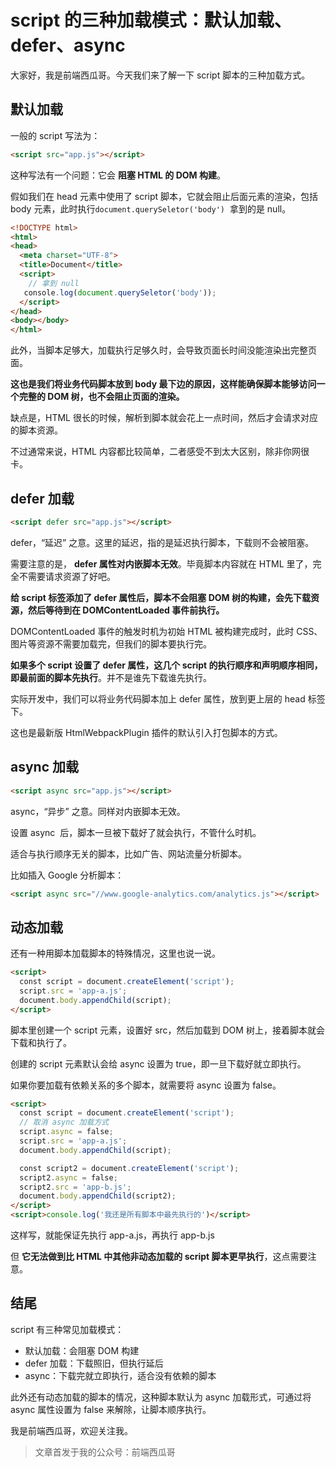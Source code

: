 # script 的三种加载模式：默认加载、defer、async

大家好，我是前端西瓜哥。今天我们来了解一下 script 脚本的三种加载方式。

## 默认加载

一般的 script 写法为：

```html
<script src="app.js"></script>
```

这种写法有一个问题：它会 **阻塞 HTML 的 DOM 构建**。

假如我们在 head 元素中使用了 script 脚本，它就会阻止后面元素的渲染，包括 body 元素，此时执行`document.querySeletor('body')`  拿到的是 null。

```html
<!DOCTYPE html>
<html>
<head>
  <meta charset="UTF-8">
  <title>Document</title>
  <script>
    // 拿到 null
   console.log(document.querySeletor('body'));
  </script>
</head>
<body></body>
</html>
```

此外，当脚本足够大，加载执行足够久时，会导致页面长时间没能渲染出完整页面。

**这也是我们将业务代码脚本放到 body 最下边的原因，这样能确保脚本能够访问一个完整的 DOM 树，也不会阻止页面的渲染。**

缺点是，HTML 很长的时候，解析到脚本就会花上一点时间，然后才会请求对应的脚本资源。

不过通常来说，HTML 内容都比较简单，二者感受不到太大区别，除非你网很卡。

## defer 加载

```html
<script defer src="app.js"></script>
```

defer，“延迟” 之意。这里的延迟，指的是延迟执行脚本，下载则不会被阻塞。

需要注意的是， **defer 属性对内嵌脚本无效**。毕竟脚本内容就在 HTML 里了，完全不需要请求资源了好吧。

**给 script 标签添加了 defer 属性后，脚本不会阻塞 DOM 树的构建，会先下载资源，然后等待到在 DOMContentLoaded 事件前执行。**

DOMContentLoaded 事件的触发时机为初始 HTML 被构建完成时，此时 CSS、图片等资源不需要加载完，但我们的脚本要执行完。

**如果多个 script 设置了 defer 属性，这几个 script 的执行顺序和声明顺序相同，即最前面的脚本先执行**。并不是谁先下载谁先执行。

实际开发中，我们可以将业务代码脚本加上 defer 属性，放到更上层的 head 标签下。

这也是最新版 HtmlWebpackPlugin 插件的默认引入打包脚本的方式。

## async 加载

```html
<script async src="app.js"></script>
```

async，“异步” 之意。同样对内嵌脚本无效。

设置 async  后，脚本一旦被下载好了就会执行，不管什么时机。

适合与执行顺序无关的脚本，比如广告、网站流量分析脚本。

比如插入 Google 分析脚本：

```html
<script async src="//www.google-analytics.com/analytics.js"></script>
```

## 动态加载

还有一种用脚本加载脚本的特殊情况，这里也说一说。

```html
<script>
  const script = document.createElement('script');
  script.src = 'app-a.js';
  document.body.appendChild(script);
</script>
```

脚本里创建一个 script 元素，设置好 src，然后加载到 DOM 树上，接着脚本就会下载和执行了。

创建的 script 元素默认会给 async 设置为 true，即一旦下载好就立即执行。

如果你要加载有依赖关系的多个脚本，就需要将 async 设置为 false。

```html
<script>
  const script = document.createElement('script');
  // 取消 async 加载方式
  script.async = false;
  script.src = 'app-a.js';
  document.body.appendChild(script);

  const script2 = document.createElement('script');
  script2.async = false;
  script2.src = 'app-b.js';
  document.body.appendChild(script2);
</script>
<script>console.log('我还是所有脚本中最先执行的')</script>
```

这样写，就能保证先执行 app-a.js，再执行 app-b.js

但 **它无法做到比 HTML 中其他非动态加载的 script 脚本更早执行**，这点需要注意。

## 结尾

script 有三种常见加载模式：

-   默认加载：会阻塞 DOM 构建
-   defer 加载：下载照旧，但执行延后
-   async：下载完就立即执行，适合没有依赖的脚本

此外还有动态加载的脚本的情况，这种脚本默认为 async 加载形式，可通过将 async 属性设置为 false 来解除，让脚本顺序执行。

我是前端西瓜哥，欢迎关注我。

> 文章首发于我的公众号：前端西瓜哥
